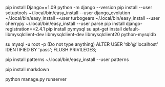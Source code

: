 pip install Django==1.09
python -m django --version
pip install --user setuptools
~/.local/bin/easy_install --user django_evolution
~/.local/bin/easy_install --user turbogears
~/.local/bin/easy_install --user cherrypy
~/.local/bin/easy_install --user parse
pip install django-registration==2.4.1 
pip install pymysql
su
apt-get install default-libmysqlclient-dev libmysqlclient-dev libmysqlclient20 python-mysqldb

su 
mysql -u root -p
(Do not type anything)
ALTER USER 'tib'@'localhost' IDENTIFIED BY 'pass';
FLUSH PRIVILEGES;

pip install patterns
~/.local/bin/easy_install --user patterns

pip install markdown

python manage.py runserver


